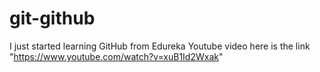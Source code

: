 # git-github
I just started learning GitHub from Edureka Youtube video here is the link "https://www.youtube.com/watch?v=xuB1Id2Wxak"

